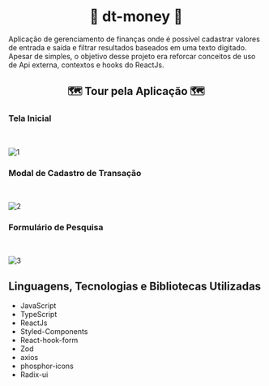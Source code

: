 <div align="center"><h1>💸 dt-money 💸</h1></div>

Aplicação de gerenciamento de finanças onde é possível cadastrar valores de entrada e saída e filtrar resultados baseados em uma texto digitado.<br />
Apesar de simples, o objetivo desse projeto era reforcar conceitos de uso de Api externa, contextos e hooks do ReactJs.
<br />

<div align="center"><h2>🗺️ Tour pela Aplicação 🗺️</h2></div>

### Tela Inicial
<br />

![1](https://github.com/JhonesJhonatas/dt-money/assets/105026951/c8c2efa4-2863-4c77-9550-af3aa8790dbb)

### Modal de Cadastro de Transação
<br />

![2](https://github.com/JhonesJhonatas/dt-money/assets/105026951/a31e45c7-bf97-4e10-905c-8ba80b662603)

### Formulário de Pesquisa
<br />

![3](https://github.com/JhonesJhonatas/dt-money/assets/105026951/b330f534-cbe8-4b2e-b858-4b18fc36b505)

## Linguagens, Tecnologias e Bibliotecas Utilizadas

<ul>
  <li>JavaScript</li>
  <li>TypeScript</li>
  <li>ReactJs</li>
  <li>Styled-Components</li>
  <li>React-hook-form</li>
  <li>Zod</li>
  <li>axios</li>
  <li>phosphor-icons</li>
  <li>Radix-ui</li>
</ul>
